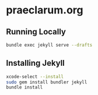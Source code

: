 # praeclarum.org

## Running Locally

```bash
bundle exec jekyll serve --drafts
```

## Installing Jekyll

```bash
xcode-select --install
sudo gem install bundler jekyll
bundle install
```
